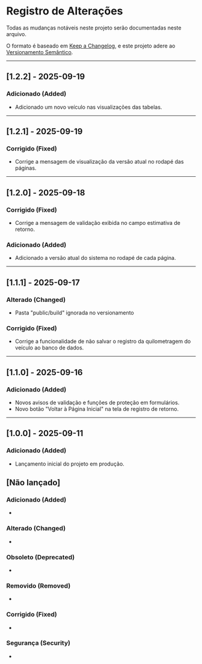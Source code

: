 # Registro de Alterações

Todas as mudanças notáveis neste projeto serão documentadas neste arquivo.

O formato é baseado em [Keep a Changelog](https://keepachangelog.com/pt-BR/1.0.0/), e este projeto adere ao [Versionamento Semântico](https://semver.org/lang/pt-BR/).


---

## [1.2.2] - 2025-09-19

### Adicionado (Added)
- Adicionado um novo veículo nas visualizações das tabelas.

---

## [1.2.1] - 2025-09-19

### Corrigido (Fixed)
- Corrige a mensagem de visualização da versão atual no rodapé das páginas. 

---

## [1.2.0] - 2025-09-18

### Corrigido (Fixed)
- Corrige a mensagem de validação exibida no campo estimativa de retorno.

### Adicionado (Added)
- Adicionado a versão atual do sistema no rodapé de cada página.

---

## [1.1.1] - 2025-09-17

### Alterado (Changed)
- Pasta "public/build" ignorada no versionamento

### Corrigido (Fixed)
- Corrige a funcionalidade de não salvar o registro da quilometragem do veículo ao banco de dados.

---

## [1.1.0] - 2025-09-16

### Adicionado (Added)
- Novos avisos de validação e funções de proteção em formulários.
- Novo botão "Voltar à Página Inicial" na tela de registro de retorno.

---

## [1.0.0] - 2025-09-11

### Adicionado (Added)
- Lançamento inicial do projeto em produção.


## [Não lançado]

### Adicionado (Added)
- 

### Alterado (Changed)
- 

### Obsoleto (Deprecated)
- 

### Removido (Removed)
- 

### Corrigido (Fixed)
- 

### Segurança (Security)
-